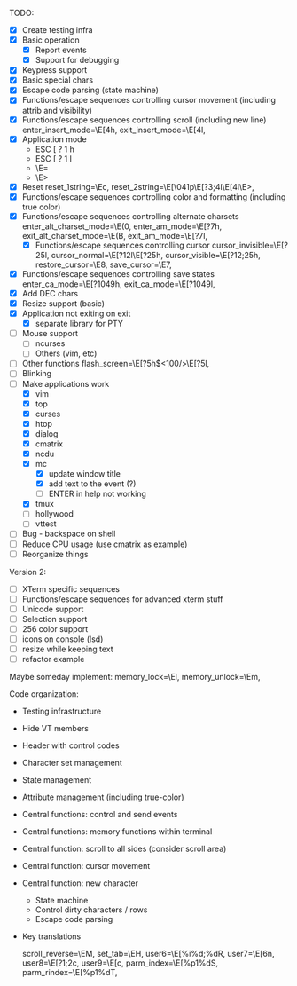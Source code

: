 TODO:
  - [x] Create testing infra
  - [x] Basic operation
    - [x] Report events
    - [x] Support for debugging
  - [x] Keypress support
  - [x] Basic special chars
  - [x] Escape code parsing (state machine)
  - [x] Functions/escape sequences controlling cursor movement (including attrib and visibility)
  - [x] Functions/escape sequences controlling scroll (including new line)
            enter_insert_mode=\E[4h,
            exit_insert_mode=\E[4l,
  - [x] Application mode
    - ESC [ ? 1 h
    - ESC [ ? 1 l
    - \E=
    - \E>
  - [x] Reset
            reset_1string=\Ec,
            reset_2string=\E[\041p\E[?3;4l\E[4l\E>,
  - [x] Functions/escape sequences controlling color and formatting (including true color)
  - [x] Functions/escape sequences controlling alternate charsets
            enter_alt_charset_mode=\E(0,
            enter_am_mode=\E[?7h,
            exit_alt_charset_mode=\E(B,
            exit_am_mode=\E[?7l,
    - [x] Functions/escape sequences controlling cursor
      cursor_invisible=\E[?25l,
      cursor_normal=\E[?12l\E[?25h,
      cursor_visible=\E[?12;25h,
      restore_cursor=\E8,
      save_cursor=\E7,
  - [x] Functions/escape sequences controlling save states
            enter_ca_mode=\E[?1049h,
            exit_ca_mode=\E[?1049l,
  - [x] Add DEC chars
  - [x] Resize support (basic)
  - [x] Application not exiting on exit
      - [x] separate library for PTY
  - [ ] Mouse support
      - [ ] ncurses
      - [ ] Others (vim, etc)
  - [ ] Other functions
      flash_screen=\E[?5h$<100/>\E[?5l,
  - [ ] Blinking
  - [ ] Make applications work
    - [x] vim
    - [x] top
    - [x] curses
    - [x] htop
    - [x] dialog
    - [x] cmatrix
    - [x] ncdu
    - [x] mc
      - [x] update window title
      - [x] add text to the event (?)
      - [ ] ENTER in help not working
    - [x] tmux
    - [ ] hollywood
    - [ ] vttest
  - [ ] Bug - backspace on shell
  - [ ] Reduce CPU usage (use cmatrix as example)
  - [ ] Reorganize things

Version 2:
  - [ ] XTerm specific sequences
  - [ ] Functions/escape sequences for advanced xterm stuff
  - [ ] Unicode support
  - [ ] Selection support
  - [ ] 256 color support
  - [ ] icons on console (lsd)
  - [ ] resize while keeping text
  - [ ] refactor example

Maybe someday implement:
    memory_lock=\El,
    memory_unlock=\Em,

Code organization:
  - Testing infrastructure
  - Hide VT members
  - Header with control codes
  - Character set management
  - State management
  - Attribute management (including true-color)
  - Central functions: control and send events
  - Central functions: memory functions within terminal
  - Central function: scroll to all sides (consider scroll area)
  - Central function: cursor movement
  - Central function: new character
    - State machine
    - Control dirty characters / rows
    - Escape code parsing
  - Key translations

    scroll_reverse=\EM,
    set_tab=\EH,
    user6=\E[%i%d;%dR,
    user7=\E[6n,
    user8=\E[?1;2c,
    user9=\E[c,
    parm_index=\E[%p1%dS,
    parm_rindex=\E[%p1%dT,
